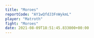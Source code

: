 ```yaml
---
title: "Moroes"
reportCode: "AY1wQfdJ3FnWykmL"
player: "Matroth"
fight: "Moroes"
date: 2021-08-09T18:51:45.833000+00:00
---
```

